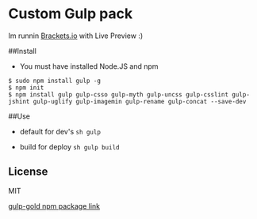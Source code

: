 Custom Gulp pack
=========

Im runnin [Brackets.io](http://brackets.io/) with Live Preview :)

##Install

* You must have installed Node.JS and npm

```
$ sudo npm install gulp -g
$ npm init
$ npm install gulp gulp-csso gulp-myth gulp-uncss gulp-csslint gulp-jshint gulp-uglify gulp-imagemin gulp-rename gulp-concat --save-dev
```

##Use

* default for dev's
```sh gulp```

* build for deploy
```sh gulp build```

License
----

MIT

[gulp-gold npm package link](https://www.npmjs.org/package/gulp-gold)